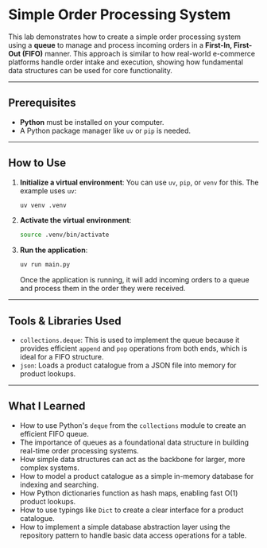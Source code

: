 # Simple Order Processing System

This lab demonstrates how to create a simple order processing system using a **queue** to manage and process incoming orders in a **First-In, First-Out (FIFO)** manner. This approach is similar to how real-world e-commerce platforms handle order intake and execution, showing how fundamental data structures can be used for core functionality.

---

## Prerequisites

- **Python** must be installed on your computer.
- A Python package manager like `uv` or `pip` is needed.

---

## How to Use

1.  **Initialize a virtual environment**: You can use `uv`, `pip`, or `venv` for this. The example uses `uv`:

    ```bash
    uv venv .venv
    ```

2.  **Activate the virtual environment**:

    ```bash
    source .venv/bin/activate
    ```

3.  **Run the application**:

    ```bash
    uv run main.py
    ```

    Once the application is running, it will add incoming orders to a queue and process them in the order they were received.

---

## Tools & Libraries Used

- `collections.deque`: This is used to implement the queue because it provides efficient `append` and `pop` operations from both ends, which is ideal for a FIFO structure.
- `json`: Loads a product catalogue from a JSON file into memory for product lookups.

---

## What I Learned

- How to use Python's `deque` from the `collections` module to create an efficient FIFO queue.
- The importance of queues as a foundational data structure in building real-time order processing systems.
- How simple data structures can act as the backbone for larger, more complex systems.
- How to model a product catalogue as a simple in-memory database for indexing and searching.
- How Python dictionaries function as hash maps, enabling fast O(1) product lookups.
- How to use typings like `Dict` to create a clear interface for a product catalogue.
- How to implement a simple database abstraction layer using the repository pattern to handle basic data access operations for a table.
